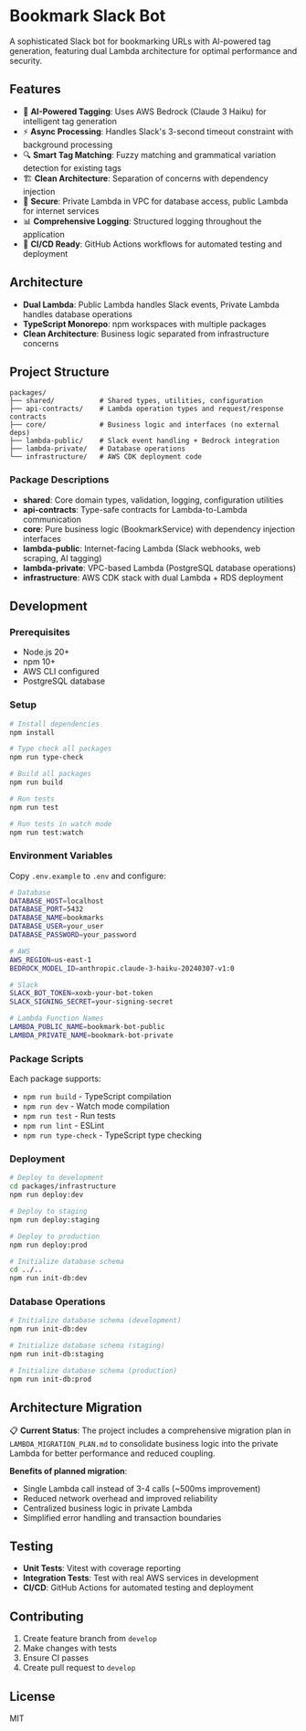 # Bookmark Slack Bot

A sophisticated Slack bot for bookmarking URLs with AI-powered tag generation, featuring dual Lambda architecture for optimal performance and security.

## Features

- 🤖 **AI-Powered Tagging**: Uses AWS Bedrock (Claude 3 Haiku) for intelligent tag generation
- ⚡ **Async Processing**: Handles Slack's 3-second timeout constraint with background processing
- 🔍 **Smart Tag Matching**: Fuzzy matching and grammatical variation detection for existing tags
- 🏗️ **Clean Architecture**: Separation of concerns with dependency injection
- 🔐 **Secure**: Private Lambda in VPC for database access, public Lambda for internet services
- 📊 **Comprehensive Logging**: Structured logging throughout the application
- 🚀 **CI/CD Ready**: GitHub Actions workflows for automated testing and deployment

## Architecture

- **Dual Lambda**: Public Lambda handles Slack events, Private Lambda handles database operations
- **TypeScript Monorepo**: npm workspaces with multiple packages
- **Clean Architecture**: Business logic separated from infrastructure concerns

## Project Structure

```
packages/
├── shared/           # Shared types, utilities, configuration
├── api-contracts/    # Lambda operation types and request/response contracts
├── core/             # Business logic and interfaces (no external deps)
├── lambda-public/    # Slack event handling + Bedrock integration
├── lambda-private/   # Database operations
└── infrastructure/   # AWS CDK deployment code
```

### Package Descriptions

- **shared**: Core domain types, validation, logging, configuration utilities
- **api-contracts**: Type-safe contracts for Lambda-to-Lambda communication
- **core**: Pure business logic (BookmarkService) with dependency injection interfaces
- **lambda-public**: Internet-facing Lambda (Slack webhooks, web scraping, AI tagging)
- **lambda-private**: VPC-based Lambda (PostgreSQL database operations)  
- **infrastructure**: AWS CDK stack with dual Lambda + RDS deployment

## Development

### Prerequisites

- Node.js 20+
- npm 10+
- AWS CLI configured
- PostgreSQL database

### Setup

```bash
# Install dependencies
npm install

# Type check all packages
npm run type-check

# Build all packages
npm run build

# Run tests
npm run test

# Run tests in watch mode
npm run test:watch
```

### Environment Variables

Copy `.env.example` to `.env` and configure:

```bash
# Database
DATABASE_HOST=localhost
DATABASE_PORT=5432
DATABASE_NAME=bookmarks
DATABASE_USER=your_user
DATABASE_PASSWORD=your_password

# AWS
AWS_REGION=us-east-1
BEDROCK_MODEL_ID=anthropic.claude-3-haiku-20240307-v1:0

# Slack
SLACK_BOT_TOKEN=xoxb-your-bot-token
SLACK_SIGNING_SECRET=your-signing-secret

# Lambda Function Names
LAMBDA_PUBLIC_NAME=bookmark-bot-public
LAMBDA_PRIVATE_NAME=bookmark-bot-private
```

### Package Scripts

Each package supports:
- `npm run build` - TypeScript compilation
- `npm run dev` - Watch mode compilation  
- `npm run test` - Run tests
- `npm run lint` - ESLint
- `npm run type-check` - TypeScript type checking

### Deployment

```bash
# Deploy to development
cd packages/infrastructure
npm run deploy:dev

# Deploy to staging
npm run deploy:staging

# Deploy to production  
npm run deploy:prod

# Initialize database schema
cd ../..
npm run init-db:dev
```

### Database Operations

```bash
# Initialize database schema (development)
npm run init-db:dev

# Initialize database schema (staging)
npm run init-db:staging

# Initialize database schema (production)
npm run init-db:prod
```

## Architecture Migration

📋 **Current Status**: The project includes a comprehensive migration plan in `LAMBDA_MIGRATION_PLAN.md` to consolidate business logic into the private Lambda for better performance and reduced coupling.

**Benefits of planned migration**:
- Single Lambda call instead of 3-4 calls (~500ms improvement)
- Reduced network overhead and improved reliability
- Centralized business logic in private Lambda
- Simplified error handling and transaction boundaries

## Testing

- **Unit Tests**: Vitest with coverage reporting
- **Integration Tests**: Test with real AWS services in development
- **CI/CD**: GitHub Actions for automated testing and deployment

## Contributing

1. Create feature branch from `develop`
2. Make changes with tests
3. Ensure CI passes
4. Create pull request to `develop`

## License

MIT